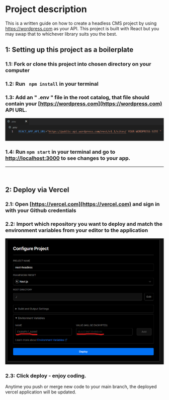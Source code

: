 # Project description 
This is a written guide on how to create a headless CMS project by using https://wordpress.com as your API. This project is built with React but you may swap that to whichever library suits you the best.

## 1: Setting up this project as a boilerplate

### 1.1: Fork or clone this project into chosen directory on your computer
### 1.2: Run `` npm install`` in your terminal
### 1.3: Add an " .env " file in the root catalog, that file should contain your [https://wordpress.com](https://wordpress.com) API URL.
![Setup of .env file](https://raw.githubusercontent.com/JesperGrank/headless-cms/main/descriptive-images/Env1.png)
### 1.4: Run ``npm start`` in your terminal and go to [http://localhost:3000](http://localhost:3000) to see changes to your app.

---


<br>

## 2: Deploy via Vercel

### 2.1: Open [https://vercel.com](https://vercel.com) and sign in with your Github credentials
### 2.2: Import which repository you want to deploy and match the environment variables from your editor to the application
![Description of what fields to be filled in](https://raw.githubusercontent.com/JesperGrank/headless-cms/main/descriptive-images/Deploy1.png)
### 2.3: Click deploy - enjoy coding.

Anytime you push or merge new code to your main branch, the deployed vercel application will be updated.


<!-- In the project directory, you can run:

### `npm start`

Runs the app in the development mode.\
Open [http://localhost:3000](http://localhost:3000) to view it in your browser.

The page will reload when you make changes.\
You may also see any lint errors in the console.

### `npm test`

Launches the test runner in the interactive watch mode.\
See the section about [running tests](https://facebook.github.io/create-react-app/docs/running-tests) for more information.

### `npm run build`

Builds the app for production to the `build` folder.\
It correctly bundles React in production mode and optimizes the build for the best performance.

The build is minified and the filenames include the hashes.\
Your app is ready to be deployed!

See the section about [deployment](https://facebook.github.io/create-react-app/docs/deployment) for more information.

### `npm run eject`

**Note: this is a one-way operation. Once you `eject`, you can't go back!**

If you aren't satisfied with the build tool and configuration choices, you can `eject` at any time. This command will remove the single build dependency from your project.

Instead, it will copy all the configuration files and the transitive dependencies (webpack, Babel, ESLint, etc) right into your project so you have full control over them. All of the commands except `eject` will still work, but they will point to the copied scripts so you can tweak them. At this point you're on your own.

You don't have to ever use `eject`. The curated feature set is suitable for small and middle deployments, and you shouldn't feel obligated to use this feature. However we understand that this tool wouldn't be useful if you couldn't customize it when you are ready for it.

## Learn More

You can learn more in the [Create React App documentation](https://facebook.github.io/create-react-app/docs/getting-started).

To learn React, check out the [React documentation](https://reactjs.org/).

### Code Splitting

This section has moved here: [https://facebook.github.io/create-react-app/docs/code-splitting](https://facebook.github.io/create-react-app/docs/code-splitting)

### Analyzing the Bundle Size

This section has moved here: [https://facebook.github.io/create-react-app/docs/analyzing-the-bundle-size](https://facebook.github.io/create-react-app/docs/analyzing-the-bundle-size)

### Making a Progressive Web App

This section has moved here: [https://facebook.github.io/create-react-app/docs/making-a-progressive-web-app](https://facebook.github.io/create-react-app/docs/making-a-progressive-web-app)

### Advanced Configuration

This section has moved here: [https://facebook.github.io/create-react-app/docs/advanced-configuration](https://facebook.github.io/create-react-app/docs/advanced-configuration)

### Deployment

This section has moved here: [https://facebook.github.io/create-react-app/docs/deployment](https://facebook.github.io/create-react-app/docs/deployment)

### `npm run build` fails to minify

This section has moved here: [https://facebook.github.io/create-react-app/docs/troubleshooting#npm-run-build-fails-to-minify](https://facebook.github.io/create-react-app/docs/troubleshooting#npm-run-build-fails-to-minify) -->
